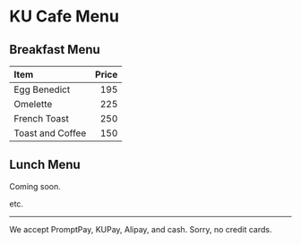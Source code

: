 # KU Cafe Menu

## Breakfast Menu

| Item                                   | Price |
|:---------------------------------------|------:|
| Egg Benedict                           |  195  |
| Omelette                               |  225  |
| French Toast                           |  250  |
| Toast and Coffee                       |  150  | 

## Lunch Menu

Coming soon.

etc.

---

We accept PromptPay, KUPay, Alipay, and cash. Sorry, no credit cards.
